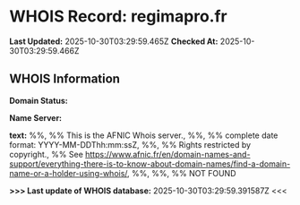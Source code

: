 # WHOIS Record: regimapro.fr

**Last Updated:** 2025-10-30T03:29:59.465Z
**Checked At:** 2025-10-30T03:29:59.466Z

## WHOIS Information

**Domain Status:** 

**Name Server:** 

**text:** %%, %% This is the AFNIC Whois server., %%, %% complete date format: YYYY-MM-DDThh:mm:ssZ, %%, %% Rights restricted by copyright., %% See https://www.afnic.fr/en/domain-names-and-support/everything-there-is-to-know-about-domain-names/find-a-domain-name-or-a-holder-using-whois/, %%, %%, %% NOT FOUND

**>>> Last update of WHOIS database:** 2025-10-30T03:29:59.391587Z <<<

